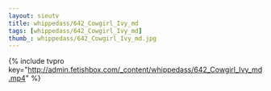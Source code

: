 ```yaml
--- 
layout: sieutv
title: whippedass/642_Cowgirl_Ivy_md
tags: [whippedass/642_Cowgirl_Ivy_md]
thumb_: whippedass/642_Cowgirl_Ivy_md.jpg
---
```

{% include tvpro key="http://admin.fetishbox.com/_content/whippedass/642_Cowgirl_Ivy_md.mp4" %} 
